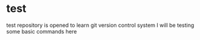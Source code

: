 # test
test repository is opened to learn git version control system
I will be testing some basic commands here
